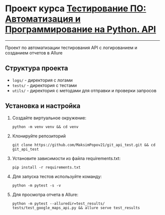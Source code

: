 # Проект курса [Тестирование ПО: Автоматизация и Программирование на Python. API](https://stepik.org/course/127716/promo#toc)

---

Проект по автоматизации тестирования API c логированием и созданием отчетов в Allure

## Структура проекта

- `logs/` - директория с логами
- `tests/` - директория с тестами
- `utils/` - директория с методами для отправки и проверки запросов

## Установка и настройка

1. Создайте виртуальное окружение:
   ```shell
   python -m venv venv && cd venv
   
2. Клонируйте репозиторий
   ```shell
   git clone https://github.com/MaksimPopov21/git_api_test.git && cd git_api_test

3. Установите зависимости из файла requirements.txt:
   ```shell
   pip install -r requirements.txt

4. Для запуска тестов используйте команду:
   ```shell
   python -m pytest -s -v
   
5. Для просмотра отчета в Allure:
   ```shell
   python -m pytest --alluredir=test_results/ tests/test_google_maps_api.py && allure serve test_results

